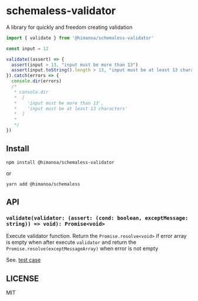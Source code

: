 # schemaless-validator

A library for quickly and freedom creating validation 

```typescript
import { validate } from '@himanoa/schemaless-validator'

const input = 12

validate((assert) => {
  assert(input > 13, "input must be more than 13")
  assert(input.toString().length > 13, "input must be at least 13 characters")
}).catch(errors => {
  console.dir(errors)
  /*
   * console.dir
   *  [
   *    'input must be more than 13',
   *    'input must be at least 13 characters'
   *  ]
   *
   */
})
```

## Install

```
npm install @himanoa/schemaless-validator
```

or

```
yarn add @himanoa/schemaless
```

## API

### `validate(validator: (assert: (cond: boolean, exceptMessage: string)) => void): Promise<void>`

Execute validator function.
Return the `Promise.resolve<void>` if error array is empty when after execute `validator` and return the `Promise.resolve(exceptMessageArray)` when error is not empty

See. [test case]()

## LICENSE 

MIT
